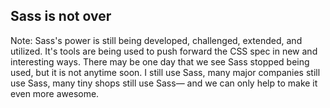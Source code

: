 ## Sass is not over

Note: Sass's power is still being developed, challenged, extended, and utilized. It's tools are being used to push forward the CSS spec in new and interesting ways. There may be one day that we see Sass stopped being used, but it is not anytime soon. I still use Sass, many major companies still use Sass, many tiny shops still use Sass— and we can only help to make it even more awesome.
